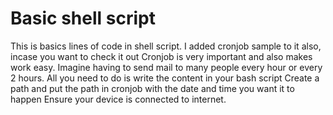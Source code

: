 # Basic shell script 
This is basics lines of code in shell script. 
I added cronjob sample to it also, incase you want to check it out
Cronjob is very important and also makes work easy. 
Imagine having to send mail to many people every hour or every 2 hours. 
All you need to do is write the content in your bash script
Create a path and put the path in cronjob with the date and time you want it to happen
Ensure your device is connected to internet.